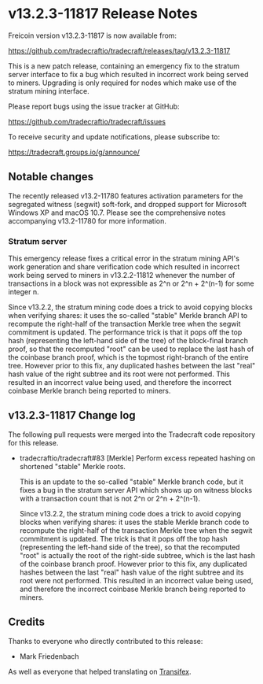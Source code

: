 v13.2.3-11817 Release Notes
===========================

Freicoin version v13.2.3-11817 is now available from:

  https://github.com/tradecraftio/tradecraft/releases/tag/v13.2.3-11817

This is a new patch release, containing an emergency fix to the stratum server interface to fix a bug which resulted in incorrect work being served to miners.  Upgrading is only required for nodes which make use of the stratum mining interface.

Please report bugs using the issue tracker at GitHub:

  https://github.com/tradecraftio/tradecraft/issues

To receive security and update notifications, please subscribe to:

  https://tradecraft.groups.io/g/announce/

Notable changes
---------------

The recently released v13.2-11780 features activation parameters for the segregated witness (segwit) soft-fork, and dropped support for Microsoft Windows XP and macOS 10.7.  Please see the comprehensive notes accompanying v13.2-11780 for more information.

### Stratum server

This emergency release fixes a critical error in the stratum mining API's work generation and share verification code which resulted in incorrect work being served to miners in v13.2.2-11812 whenever the number of transactions in a block was not expressible as 2^n or 2^n + 2^(n-1) for some integer n.

Since v13.2.2, the stratum mining code does a trick to avoid copying blocks when verifying shares: it uses the so-called "stable" Merkle branch API to recompute the right-half of the transaction Merkle tree when the segwit commitment is updated.  The performance trick is that it pops off the top hash (representing the left-hand side of the tree) of the block-final branch proof, so that the recomputed "root" can be used to replace the last hash of the coinbase branch proof, which is the topmost right-branch of the entire tree.  However prior to this fix, any duplicated hashes between the last "real" hash value of the right subtree and its root were not performed.  This resulted in an incorrect value being used, and therefore the incorrect coinbase Merkle branch being reported to miners.

v13.2.3-11817 Change log
------------------------

The following pull requests were merged into the Tradecraft code repository for this release.

- tradecraftio/tradecraft#83 [Merkle] Perform excess repeated hashing on shortened "stable" Merkle roots.

  This is an update to the so-called "stable" Merkle branch code, but it fixes a bug in the stratum server API which shows up on witness blocks with a transaction count that is not 2^n or 2^n + 2^(n-1).

  Since v13.2.2, the stratum mining code does a trick to avoid copying blocks when verifying shares: it uses the stable Merkle branch code to recompute the right-half of the transaction Merkle tree when the segwit commitment is updated.  The trick is that it pops off the top hash (representing the left-hand side of the tree), so that the recomputed "root" is actually the root of the right-side subtree, which is the last hash of the coinbase branch proof.  However prior to this fix, any duplicated hashes between the last "real" hash value of the right subtree and its root were not performed.  This resulted in an incorrect value being used, and therefore the incorrect coinbase Merkle branch being reported to miners.

Credits
-------

Thanks to everyone who directly contributed to this release:

- Mark Friedenbach

As well as everyone that helped translating on [Transifex](https://www.transifex.com/tradecraft/freicoin-1/).
